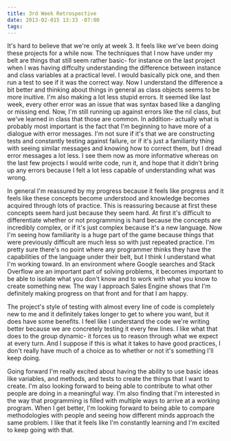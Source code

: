 ```yaml
---
title: 3rd Week Retrospective
date: 2013-02-015 13:33 -07:00
tags:
---
```


It's hard to believe that we're only at week 3.  It feels like we've been doing these projects for a while now.  The techniques that I now have under my belt are things that still seem rather basic- for instance on the last project when I was having diffculty understanding the difference between instance and class variables at a practical level.  I would basically pick one, and then run a test to see if it was the correct way.  Now I understand the difference a bit better and thinking about things in general as class objects seems to be more inuitive.  I'm also making a lot less stupid errors.  It seemed like last week, every other error was an issue that was syntax based like a dangling or missing end.  Now, I'm still running up against errors like the nil class, but we've learned in class that those are common.  In addition- actually what is probably most important is the fact that I'm beginning to have more of a dialogue with error messages. I'm not sure if it's that we are constructing tests and constantly testing against failure, or if it's just a familiarity thing with seeing similar messages and knowing how to correct them, but I dread error messages a lot less.  I see them now as more informative whereas on the last few projects I would write code, run it, and hope that it didn't bring up any errors because I felt a lot less capable of understanding what was wrong. 

In general I'm reassured by my progress because it feels like progress and it feels like these concepts become understood and knowledge becomes acquired through lots of practice.  This is reassuring because at first these concepts seem hard just because they seem hard. At first it's difficult to differentiate whether or not programming is hard because the concepts are incredibly complex, or if it's just complex because it's a new language.  Now I'm seeing how familiarity is a huge part of the game because things that were previously difficult are much less so with just repeated practice.  I'm pretty sure there's no point where any programmer thinks they have the capabilities of the language under their belt, but I think I understand what I'm working toward.  In an environment where Google searches and Stack Overflow are an important part of solving problems, it becomes important to be able to isolate what you don't know and to work with what you know to create something new.  The way I approach Sales Engine shows that I'm definitely making progress on that front and for that I am happy.

The project's style of testing with almost every line of code is completely new to me and it definitely takes longer to get to where you want, but it does have some benefits.  I feel like I understand the code we're writing better because we are concretely testing it every few lines.  I like what that does to the group dynamic- it forces us to reason through what we expect at every turn.  And I suppose if this is what it takes to have good practices, I don't really have much of a choice as to whether or not it's something I'll keep doing.

Going forward I'm really excited about having the ability to use basic ideas like variables, and methods, and tests to create the things that I want to create.  I'm also looking forward to being able to contribute to what other people are doing in a meaningful way.  I'm also finding that I'm interested in the way that programming is filled with multiple ways to arrive at a working program.  When I get better, I'm looking forward to being able to compare methodologies with people and seeing how different minds approach the same problem.  I like that it feels like I'm constantly learning and I'm excited to keep going with that.

